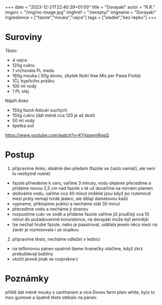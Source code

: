 +++
date = "2023-12-21T22:40:39+01:00"
title = "Dorayaki"
autor = "R.R."
imgsrc = "/img/no-image.jpg"
imghref = "/recepty/"
imgname = "Dorayaki"
ingredience = ["fazole","mouka","vejce"]
tags = ["sladké","bez-lepku"]
+++

# Suroviny 
Těsto:
- 4 vejce
- 120g cukru
- 1 vrchovata PL medu
- 160g mouka ( 50g doves, zbytek Nutri free Mix per Pasta Frolla)
- 1ČL kypřicího prášku
- 100 ml vody
- 1 PL olej

Náplň Anko
- 150g fazolí Adzuki suchých
- 150g cukru (dát méně cca 120 je až dost)
- 50 ml vody
- špetka soli

https://www.youtube.com/watch?v=KYjggwmRqgQ



# Postup
1. připravíme Anko, ideálně den předem (fazole se často namáčí, ale není to nezbytně nutné)
  - fazole přivedeme k varu, vaříme 3 minuty, vodu slejeme přecedíme a přidáme novou 2,5 cm nad fazole v té už dovaříme na mírném plamen
  - doléváme vodu, vaříme cca 40 minut (měkké jsou když po rozemnutí mezi prsty nemají tvrdé jádaro, ale dělají dametovou kaši)
  - vypneme, přiklopíme poklicí a necháme stát 30 minut
  - přecedíme vodu a necháme jí stranou
  - rozpustíme cukr ve vodě a přidáme fazole vaříme již prudčeji cca 10 minut do požadovanmé konzistence, na dorayaki múže být jemnější
  - lze nechat hrubé fazole, nebo je paasírovat, udělala jesem něco mezi na závěr je rozmixovala i se slupkou
2. připravíme těsto, necháme odležet v lednici
 - na teflonovou pánev opatrně lijeme lívanečky otáčíme, když zkrz probublávají bubliny
 - otočit jemně jinak se rozprskne:)

 # Poznámky
 příště dát méně mouky s xanthanem a více Doves farm plain white, bylo to moc gumové a špatně těsto stékalo na pánev.

 





<!--
-->
